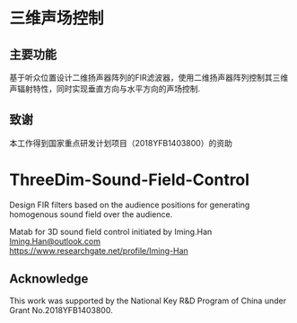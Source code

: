 # 三维声场控制

## 主要功能

基于听众位置设计二维扬声器阵列的FIR滤波器，使用二维扬声器阵列控制其三维声辐射特性，同时实现垂直方向与水平方向的声场控制.

## 致谢

本工作得到国家重点研发计划项目（2018YFB1403800）的资助

# ThreeDim-Sound-Field-Control

Design FIR filters based on the audience positions for generating homogenous sound field over the audience.

Matab for 3D sound field control   initiated by Iming.Han  <Iming.Han@outlook.com>    
                                                           <https://www.researchgate.net/profile/Iming-Han>

## Acknowledge

This work was supported by the National Key R&D Program of China under Grant No.2018YFB1403800.
